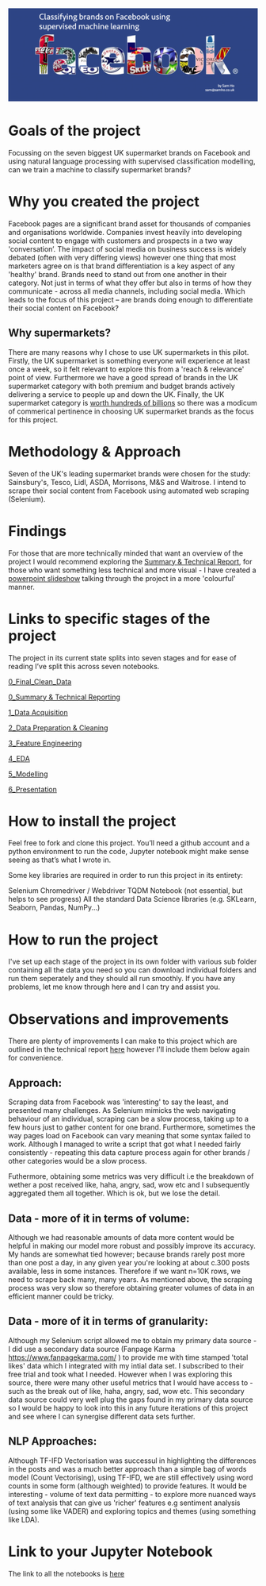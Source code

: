 <img src="Visual_Assets/readmeheader.png" style="width: 800px;">


# Goals of the project
Focussing on the seven biggest UK supermarket brands on Facebook and using natural language processing with supervised classification modelling, can we train a machine to classify supermarket brands?

# Why you created the project
Facebook pages are a significant brand asset for thousands of companies and organisations worldwide. Companies invest heavily into developing social content to engage with customers and prospects in a two way 'conversation’. The impact of social media on business success is widely debated (often with very differing views) however one thing that most marketers agree on is that brand differentiation is a key aspect of any 'healthy' brand. Brands need to stand out from one another in their category. Not just in terms of what they offer but also in terms of how they communicate - across all media channels, including social media. Which leads to the focus of this project – are brands doing enough to differentiate their social content on Facebook?

## Why supermarkets?
There are many reasons why I chose to use UK supermarkets in this pilot. Firstly, the UK supermarket is something everyone will experience at least once a week, so it felt relevant to explore this from a 'reach & relevance' point of view. Furthermore we have a good spread of brands in the UK supermarket category with both premium and budget brands actively delivering a service to people up and down the UK.  Finally, the UK supermarket category is [worth hundreds of billions](https://www.statista.com/statistics/295669/grocery-retail-market-value-by-in-the-united-kingdom-uk/) so there was a modicum of commerical pertinence in choosing UK supermarket brands as the focus for this project.

# Methodology & Approach

Seven of the UK's leading supermarket brands were chosen for the study: Sainsbury's, Tesco, Lidl, ASDA, Morrisons, M&S and Waitrose. I intend to scrape their social content from Facebook using automated web scraping (Selenium). 


# Findings
For those that are more technically minded that want an overview of the project I would recommend exploring the [Summary & Technical Report](https://github.com/kitsamho/General-Assembly_DSI-Capstone-Project/blob/master/0_Summary%20%26%20Technical%20Reporting/Summary%20%26%20Technical%20Reporting.ipynb), for those who want something less technical and more visual - I have created a [powerpoint slideshow](https://github.com/kitsamho/General-Assembly_DSI-Capstone-Project/blob/master/6_Presentation/Capstone%20Deck.pdf) talking through the project in a more 'colourful' manner. 

# Links to specific stages of the project

The project in its current state splits into seven stages and for ease of reading I’ve split this across seven notebooks. 

[0_Final_Clean_Data](https://github.com/kitsamho/General-Assembly_DSI-Capstone-Project/tree/master/0_Final_Clean_Data)

[0_Summary & Technical Reporting](https://github.com/kitsamho/General-Assembly_DSI-Capstone-Project/tree/master/0_Summary%20%26%20Technical%20Reporting)

[1_Data Acquisition](https://github.com/kitsamho/General-Assembly_DSI-Capstone-Project/blob/master/1_Data%20Acquisition/1_Data%20Acquisition.ipynb)

[2_Data Preparation & Cleaning](https://github.com/kitsamho/General-Assembly_DSI-Capstone-Project/tree/master/2_Data%20Preparation%20%26%20Cleaning)

[3_Feature Engineering](https://github.com/kitsamho/General-Assembly_DSI-Capstone-Project/tree/master/3_Feature%20Engineering)

[4_EDA](https://github.com/kitsamho/General-Assembly_DSI-Capstone-Project/tree/master/4_EDA)

[5_Modelling](https://github.com/kitsamho/General-Assembly_DSI-Capstone-Project/tree/master/5_Modelling)

[6_Presentation](https://github.com/kitsamho/General-Assembly_DSI-Capstone-Project/tree/master/6_Presentation)


# How to install the project

Feel free to fork and clone this project. You’ll need a github account and a python environment to run the code, Jupyter notebook might make sense seeing as that’s what I wrote in.

Some key libraries are required in order to run this project in its entirety:

Selenium
Chromedriver / Webdriver
TQDM Notebook (not essential, but helps to see progress)
All the standard Data Science libraries (e.g. SKLearn, Seaborn, Pandas, NumPy...)

# How to run the project
I've set up each stage of the project in its own folder with various sub folder containing all the data you need so you can download individual folders and run them seperately and they should all run smoothly. If you have any problems, let me know through here and I can try and assist you.

# Observations and improvements
There are plenty of improvements I can make to this project which are outlined in the technical report [here](https://github.com/kitsamho/General-Assembly_DSI-Capstone-Project/blob/master/0_Summary%20%26%20Technical%20Reporting/Summary%20%26%20Technical%20Reporting.ipynb) however I'll include them below again for convenience.

## Approach:
Scraping data from Facebook was 'interesting' to say the least, and presented many challenges. As Selenium mimicks the web navigating behaviour of an individual, scraping can be a slow process, taking up to a few hours just to gather content for one brand. Furthermore, sometimes the way pages load on Facebook can vary meaning that some syntax failed to work. Although I managed to write a script that got what I needed fairly consistently - repeating this data capture process again for other brands / other categories would be a slow process.

Futhermore, obtaining some metrics was very difficult i.e the breakdown of wether a post received like, haha, angry, sad, wow etc and I subsequently aggregated them all together. Which is ok, but we lose the detail.

## Data - more of it in terms of volume:
Although we had reasonable amounts of data more content would be helpful in making our model more robust and possibly improve its accuracy. My hands are somewhat tied however; because brands rarely post more than one post a day, in any given year you're looking at about c.300 posts available, less in some instances. Therefore if we want n=10K rows, we need to scrape back many, many years. As mentioned above, the scraping process was very slow so therefore obtaining greater volumes of data in an efficient manner could be tricky.

## Data - more of it in terms of granularity:
Although my Selenium script allowed me to obtain my primary data source - I did use a secondary data source (Fanpage Karma https://www.fanpagekarma.com/ ) to provide me with time stamped 'total likes' data which I integrated with my intial data set. I subscribed to their free trial and took what I needed. However when I was exploring this source, there were many other useful metrics that I would have access to - such as the break out of like, haha, angry, sad, wow etc. This secondary data source could very well plug the gaps found in my primary data source so I would be happy to look into this in any future iterations of this project and see where I can synergise different data sets further.

## NLP Approaches:
Although TF-IFD Vectorisation was successul in highlighting the differences in the posts and was a much better approach than a simple bag of words model (Count Vectorising), using TF-IFD, we are still effectively using word counts in some form (although weighted) to provide features. It would be interesting - volume of text data permitting - to explore more nuanced ways of text analysis that can give us 'richer' features e.g sentiment analysis (using some like VADER) and exploring topics and themes (using something like LDA).

# Link to your Jupyter Notebook

The link to all the notebooks is [here](https://github.com/kitsamho/General-Assembly_DSI-Capstone-Project)

